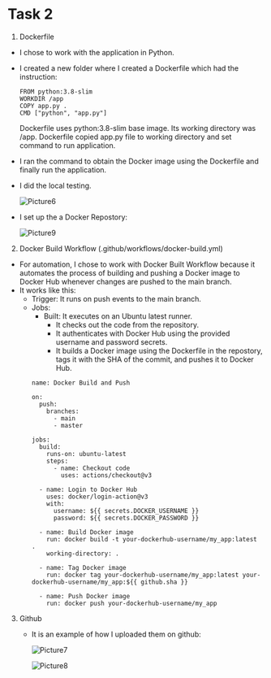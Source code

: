 # Task 2

1. Dockerfile
  - I chose to work with the application in Python.
  - I created a new folder where I created a Dockerfile which had the instruction:
    ```
    FROM python:3.8-slim
    WORKDIR /app
    COPY app.py .
    CMD ["python", "app.py"]
    ```
    Dockerfile uses python:3.8-slim base image.
    Its working directory was /app.
    Dockerfile copied app.py file to working directory and set command to run application.
  
  - I ran the command to obtain the Docker image using the Dockerfile and finally run the application.
  - I did the local testing.
  
    ![Picture6](https://github.com/Angelica-Valentina/tremend_intership_task/assets/129442693/626031fa-5731-40ef-bf2d-02b37197fdbe)

  - I set up the a Docker Repostory:
     
    ![Picture9](https://github.com/Angelica-Valentina/tremend_intership_task/assets/129442693/79d3dc2d-922f-4a75-b184-be0e434c6854)

2. Docker Build Workflow (.github/workflows/docker-build.yml)
  - For automation, I chose to work with Docker Built Workflow because it automates the process of building and pushing a Docker image to Docker Hub whenever changes are pushed to the main branch.
  - It works like this:
    - Trigger: It runs on push events to the main branch.
    - Jobs:
      - Built: It executes on an Ubuntu latest runner.
        - It checks out the code from the repository.
        - It authenticates with Docker Hub using the provided username and password secrets.
        - It builds a Docker image using the Dockerfile in the repostory, tags it with the SHA of the commit, and pushes it to Docker Hub.
      ```
      name: Docker Build and Push
  
      on:
        push:
          branches:
            - main
            - master
      
      jobs:
        build:
          runs-on: ubuntu-latest
          steps:
            - name: Checkout code
              uses: actions/checkout@v3
  
        - name: Login to Docker Hub
          uses: docker/login-action@v3
          with:
            username: ${{ secrets.DOCKER_USERNAME }}
            password: ${{ secrets.DOCKER_PASSWORD }}
  
        - name: Build Docker image
          run: docker build -t your-dockerhub-username/my_app:latest .
          working-directory: .
  
        - name: Tag Docker image
          run: docker tag your-dockerhub-username/my_app:latest your-dockerhub-username/my_app:${{ github.sha }}
  
        - name: Push Docker image
          run: docker push your-dockerhub-username/my_app
      ```
3. Github
   - It is an example of how I uploaded them on github:
     
     ![Picture7](https://github.com/Angelica-Valentina/tremend_intership_task/assets/129442693/b36d54c3-bb66-4402-8eef-e0d5e0e53569)

     ![Picture8](https://github.com/Angelica-Valentina/tremend_intership_task/assets/129442693/f5501735-a5fc-4f56-9794-bd0bc6b065a2)

